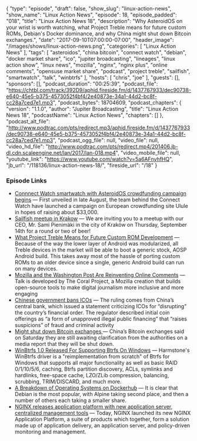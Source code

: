 {
  "type": "episode",
  "draft": false,
  "show_slug": "linux-action-news",
  "show_name": "Linux Action News",
  "episode": 18,
  "episode_padded": "018",
  "title": "Linux Action News 18",
  "description": "Why AsteroidOS on your wrist is worth watching, what Project Treble means for future custom ROMs, Debian's Docker dominance, and why China might shut down Bitcoin exchanges.",
  "date": "2017-09-10T07:00:00-07:00",
  "header_image": "/images/shows/linux-action-news.png",
  "categories": [
    "Linux Action News"
  ],
  "tags": [
    "asteroidos",
    "china bitcoin",
    "connect watch",
    "debian",
    "docker market share",
    "ico",
    "jupiter broadcasting",
    "lineages",
    "linux action show",
    "linux news",
    "mozilla",
    "nginx",
    "nginx plus",
    "online comments",
    "opensuse market share",
    "podcast",
    "project treble",
    "sailfish",
    "smartwatch",
    "talk",
    "winbtrfs"
  ],
  "hosts": [
    "chris",
    "joe"
  ],
  "guests": [],
  "sponsors": [],
  "podcast_duration": "00:25:39",
  "podcast_file": "https://chtbl.com/track/392D9/aphid.fireside.fm/d/1437767933/dec90738-e640-45e5-b375-4573052f4bf4/2e40873e-34a1-44d2-bc8f-cc28a7ced7e1.mp3",
  "podcast_bytes": 18704609,
  "podcast_chapters": {
    "version": "1.1.0",
    "author": "Jupiter Broadcasting",
    "title": "Linux Action News 18",
    "podcastName": "Linux Action News",
    "chapters": []
  },
  "podcast_alt_file": "http://www.podtrac.com/pts/redirect.mp3/aphid.fireside.fm/d/1437767933/dec90738-e640-45e5-b375-4573052f4bf4/2e40873e-34a1-44d2-bc8f-cc28a7ced7e1.mp3",
  "podcast_ogg_file": null,
  "video_file": null,
  "video_hd_file": "http://www.podtrac.com/pts/redirect.mp4/201406.jb-dl.cdn.scaleengine.net/lan/2017/lan-018.mp4",
  "video_mobile_file": null,
  "youtube_link": "https://www.youtube.com/watch?v=5a6AFnyhfHQ",
  "jb_url": "/118136/linux-action-news-18/",
  "fireside_url": "/18"
}


### Episode Links

  * [Connnect Watch smartwatch with AsteroidOS crowdfunding campaign begins](https://liliputing.com/2017/09/connnect-watch-smartwatch-asteroidos-crowdfunding-campaign-begins-99e.html "Connnect Watch smartwatch with AsteroidOS crowdfunding campaign begins") — First unveiled in late August, the team behind the Connect Watch have launched a campaign on European crowdfunding site Ulule in hopes of raising about $33,000.
  * [Sailfish meetup in Krakow](https://www.facebook.com/events/337839159976442 "Sailfish meetup in Krakow") — We are inviting you to a meetup with our CEO, Mr. Sami Pienimäki in the city of Kraków on Thursday, September 14th for a round or two of beer! 
  * [What Project Treble Means for Future Custom ROM Development](https://www.xda-developers.com/project-treble-custom-rom-development/ "What Project Treble Means for Future Custom ROM Development") — Because of the way the lower layer of Android was modularized, all Treble devices in the market will be able to boot a generic stock, AOSP Android build. This takes away most of the hassle of porting custom ROMs to an older device since a single, generic Android build can run on many devices. 
  * [Mozilla and the Washington Post Are Reinventing Online Comments](https://blog.mozilla.org/blog/2017/09/06/mozilla-washington-post-reinventing-online-comments/ "Mozilla and the Washington Post Are Reinventing Online Comments") — Talk is developed by The Coral Project, a Mozilla creation that builds open-source tools to make digital journalism more inclusive and more engaging
  * [Chinese government bans ICOs](https://www.theverge.com/2017/9/4/16251624/china-bans-ico-initial-coin-offering-regulation "Chinese government bans ICOs") — The ruling comes from China’s central bank, which issued a statement criticizing ICOs for “disrupting” the country’s financial order. The regulator described initial coin offerings as “a form of unapproved illegal public financing” that “raises suspicions” of fraud and criminal activity
  * [Might shut down Bitcoin exchanges ](https://uk.reuters.com/article/uk-bitcoin-china/china-bitcoin-exchanges-awaiting-clarification-on-closure-report-idUKKCN1BK05J "Might shut down Bitcoin exchanges ") — China’s Bitcoin exchanges said on Saturday they are still awaiting clarification from the authorities on a media report that they will be shut down. 
  * [WinBtrfs 1.0 Released For Supporting Btrfs On Windows](https://www.phoronix.com/scan.php?page=news_item&px=WinBtrfs-1.0-Released "WinBtrfs 1.0 Released For Supporting Btrfs On Windows") — Harmstone's WinBtrfs driver is a "reimplementation from scratch" of Btrfs for Windows that supports all major functionality as well as basic RAID 0/1/10/5/6, caching, Btrfs partition discovery, ACLs, symlinks and hardlinks, free-space cache, LZO/ZLib compression, balancing, scrubbing, TRIM/DISCARD, and much more. 
  * [A Breakdown of Operating Systems on Dockerhub](https://anchore.com/blog/breakdown-operating-systems-dockerhub/ "A Breakdown of Operating Systems on Dockerhub") — It is clear that Debian is the most popular, with Alpine taking second place, and then a number of others each taking a smaller share.
  * [NGINX releases application platform with new application server, centralized management tools](http://sdtimes.com/nginx-application-platform-app-development/ "NGINX releases application platform with new application server, centralized management tools") — Today, NGINX launched its new NGINX Application Platform, a suite of products which together, form a solution made up of application delivery, an application server, and policy-driven monitoring and management.


